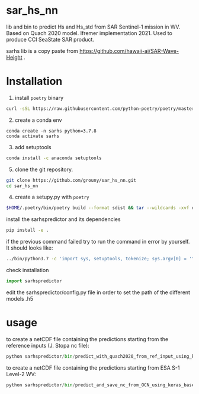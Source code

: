 # sar_hs_nn
lib and bin to predict Hs and Hs_std from SAR Sentinel-1 mission in WV.
Based on Quach 2020 model.
Ifremer implementation 2021.
Used to produce CCI SeaState SAR product.

sarhs lib is a copy paste from https://github.com/hawaii-ai/SAR-Wave-Height .

 # Installation
1) install `poetry` binary
 ```bash
curl -sSL https://raw.githubusercontent.com/python-poetry/poetry/master/get-poetry.py | python -
```
2) create a conda env
 ```
 conda create -n sarhs python=3.7.8
 conda activate sarhs
```
3) add setuptools
 ```bash
conda install -c anaconda setuptools
```
5) clone the git repository.
```bash
git clone https://github.com/grouny/sar_hs_nn.git
cd sar_hs_nn
```

4) create a setupy.py with `poetry`
```bash
$HOME/.poetry/bin/poetry build --format sdist && tar --wildcards -xvf dist/*.tar.gz -O '*/setup.py' > setup.py
```


install the sarhspredictor and its dependencies
```bash
pip install -e .
```
if the previous command failed try to run the command in error by yourself. It should looks like:
```bash
../bin/python3.7 -c 'import sys, setuptools, tokenize; sys.argv[0] = '"'"'../sar_hs_nn/setup.py'"'"'; __file__='"'"'../sar_hs_nn/setup.py'"'"';f=getattr(tokenize, '"'"'open'"'"', open)(__file__);code=f.read().replace('"'"'\r\n'"'"', '"'"'\n'"'"');f.close();exec(compile(code, __file__, '"'"'exec'"'"'))' develop --no-deps
```

check installation
```python
import sarhspredictor
```

edit the sarhspredictor/config.py file in order to set the path of the different models .h5

# usage
to create a netCDF file containing the predictions starting from the reference inputs (J. Stopa nc file):
```python
python sarhspredictor/bin/predict_with_quach2020_from_ref_input_using_keras.py --modelversion heteroskedastic_2017.h5
```
to create a netCDF file containing the predictions starting from ESA S-1 Level-2 WV: 
```python
python sarhspredictor/bin/predict_and_save_nc_from_OCN_using_keras_based_on_ref_listing_files.py --modelversion heteroskedastic_2017.h5
```
